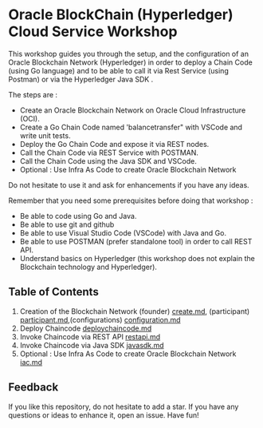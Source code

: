 # Oracle BlockChain (Hyperledger) Cloud Service Workshop

This workshop guides you through the setup, and the configuration of an Oracle Blockchain Network (Hyperledger) in order to deploy a Chain Code (using Go language) and to be able to call it via Rest Service (using Postman) or via the Hyperledger Java SDK  .

The steps are :

- Create an Oracle Blockchain Network on Oracle Cloud Infrastructure (OCI).
- Create a Go Chain Code named 'balancetransfer" with VSCode and write unit tests.
- Deploy the Go Chain Code and expose it via REST nodes.
- Call the Chain Code via REST Service with POSTMAN.
- Call the Chain Code using the Java SDK and VSCode.
- Optional : Use Infra As Code to create Oracle Blockchain Network

Do not hesitate to use it and ask for enhancements if you have any ideas.

Remember that you need some prerequisites before doing that workshop :
- Be able to code using Go and Java.
- Be able to use git and github
- Be able to use Visual Studio Code (VSCode) with Java and Go.
- Be able to use POSTMAN (prefer standalone tool) in order to call REST API.
- Understand basics on Hyperledger (this workshop does not explain the Blockchain technology and Hyperledger).


## Table of Contents

1. Creation of the Blockchain Network (founder)  [create.md](docs/01-create.md), (participant)  [participant.md](docs/02-participant.md),(configurations)  [configuration.md](docs/03-configuration.md)
2. Deploy Chaincode [deploychaincode.md](docs/04-deploychaincode.md)
3. Invoke Chaincode via REST API [restapi.md](docs/05-restapi.md)
4. Invoke Chaincode via Java SDK [javasdk.md](docs/06-javasdk.md)
5. Optional : Use Infra As Code to create Oracle Blockchain Network [iac.md](docs/07-iac.md)

## Feedback

If you like this repository, do not hesitate to add a star. If you have any
questions or ideas to enhance it, open an issue. Have fun!
